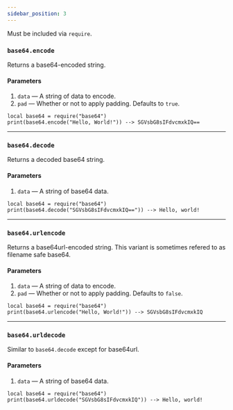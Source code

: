 ```yaml
---
sidebar_position: 3
---
```

Must be included via `require`.

### `base64.encode`
Returns a base64-encoded string.
#### Parameters
1. `data` — A string of data to encode.
2. `pad` — Whether or not to apply padding. Defaults to `true`.
```pluto
local base64 = require("base64")
print(base64.encode("Hello, World!")) --> SGVsbG8sIFdvcmxkIQ==
```
---
### `base64.decode`
Returns a decoded base64 string.
#### Parameters
1. `data` — A string of base64 data.
```pluto
local base64 = require("base64")
print(base64.decode("SGVsbG8sIFdvcmxkIQ==")) --> Hello, world!
```
---
### `base64.urlencode`
Returns a base64url-encoded string. This variant is sometimes refered to as filename safe base64.
#### Parameters
1. `data` — A string of data to encode.
2. `pad` — Whether or not to apply padding. Defaults to `false`.
```pluto
local base64 = require("base64")
print(base64.urlencode("Hello, World!")) --> SGVsbG8sIFdvcmxkIQ
```
---
### `base64.urldecode`
Similar to `base64.decode` except for base64url.
#### Parameters
1. `data` — A string of base64 data.
```pluto
local base64 = require("base64")
print(base64.urldecode("SGVsbG8sIFdvcmxkIQ")) --> Hello, world!
```
